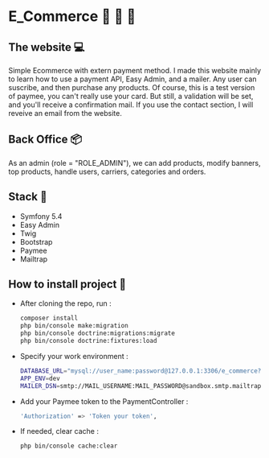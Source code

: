 # E_Commerce :handbag: :dress: :high_heel:

## The website :computer:

Simple Ecommerce with extern payment method. I made this website mainly to learn how to use a payment API, Easy Admin, and a mailer. Any user can suscribe, and then purchase any products. Of course, this is a test version of paymee, you can't really use your card. But still, a validation will be set, and you'll receive a confirmation mail. If you use the contact section, I will reveive an email from the website.


## Back Office :package:

As an admin (role = "ROLE_ADMIN"), we can add products, modify banners, top products, handle users, carriers, categories and orders.

## Stack :wrench:

- Symfony 5.4
- Easy Admin
- Twig
- Bootstrap
- Paymee
- Mailtrap

## How to install project :hammer:

- After cloning the repo, run :
  
    ```bash
    composer install
    php bin/console make:migration 
    php bin/console doctrine:migrations:migrate
    php bin/console doctrine:fixtures:load
    ```

- Specify your work environment :

    ```bash
    DATABASE_URL="mysql://user_name:password@127.0.0.1:3306/e_commerce?serverVersion=mariadb-10.3.25"
    APP_ENV=dev
    MAILER_DSN=smtp://MAIL_USERNAME:MAIL_PASSWORD@sandbox.smtp.mailtrap.io:2525
    ```
- Add your Paymee token to the PaymentController :
    
    ```bash
    'Authorization' => 'Token your token',
    ```
- If needed, clear cache :

    ```bash
    php bin/console cache:clear
    ```
